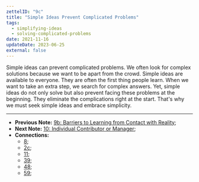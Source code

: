```yaml
---
zettelID: "9c"
title: "Simple Ideas Prevent Complicated Problems"
tags:
  - simplifying-ideas
  - solving-complicated-problems
date: 2021-11-16
updateDate: 2023-06-25
external: false
---
```


Simple ideas can prevent complicated problems. We often look for complex solutions because we want to be apart from the crowd. Simple ideas are available to everyone. They are often the first thing people learn. When we want to take an extra step, we search for complex answers. Yet, simple ideas do not only solve but also prevent facing these problems at the beginning. They eliminate the complications right at the start. That's why we must seek simple ideas and embrace simplicity.

---

- **Previous Note:** [9b: Barriers to Learning from Contact with Reality](/notes/9b/);
- **Next Note:** [10: Individual Contributor or Manager](/notes/10/);
- **Connections:**
  - [8](/notes/8/);
  - [2c](/notes/2c/);
  - [11](/notes/11/);
  - [39](/notes/39/);
  - [48](/notes/48/);
  - [59](/notes/59/);
